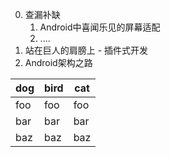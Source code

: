 0. 查漏补缺
	1. Android中喜闻乐见的屏幕适配
	2. ....
1. 站在巨人的肩膀上 - 插件式开发
2. Android架构之路
    
    
dog | bird | cat
----|------|----
foo | foo  | foo
bar | bar  | bar
baz | baz  | baz
